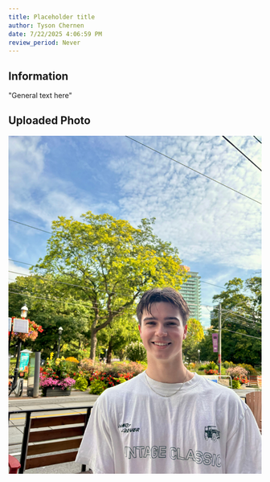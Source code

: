```yaml
---
title: Placeholder title
author: Tyson Chernen
date: 7/22/2025 4:06:59 PM
review_period: Never
---
```


## Information
"General text here"

## Uploaded Photo
![Photo](102_Placeholder_title.jpg)

